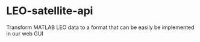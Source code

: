 # LEO-satellite-api
Transform MATLAB LEO data to a format that can be easily be implemented in our web GUI
